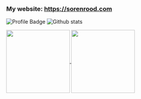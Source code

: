 ### My website: https://sorenrood.com
![Profile Badge](https://img.shields.io/badge/Profile-sorenrood-63d8fa?logo=github&style=for-the-badge&link=https://github.com/sorenrood)
![Github stats](https://img.shields.io/github/followers/sorenrood?color=63d8fa&label=FOLLOWERS&logo=github&style=for-the-badge&count_private=true)


<a href="https://github.com/anuraghazra/github-readme-stats">
  <img align="center" src="https://github-readme-stats.vercel.app/api?username=sorenrood&show_icons=true&theme=react&custom_title=Github%20Stats&include_all_commits=true&count_private=true" height="170"/>
</a>
<a href="https://github.com/anuraghazra/github-readme-stats">
  <img align="center" src="https://github-readme-stats.vercel.app/api/top-langs/?username=sorenrood&exclude_repo=FRC7447-2020&layout=compact&custom_title=Language%20Distribution&bg_color=21232a&title_color=63d8fa&text_color=fefefe" height="170"/>
</a>

